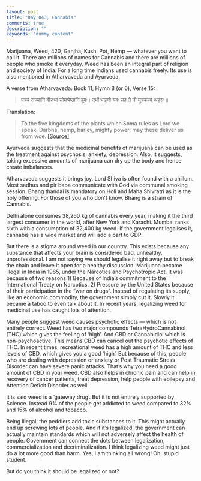 ```yaml
---
layout: post
title: "Day 043, Cannabis"
comments: true
description: ""
keywords: "dummy content"
--- 
```


Marijuana, Weed, 420, Ganjha, Kush, Pot, Hemp — whatever you want to call it. There are millions of names for Cannabis and there are millions of people who smoke it everyday. Weed has been an integral part of religion and society of India. For a long time Indians used cannabis freely. Its use is also mentioned in Atharvaveda and Ayurveda.

A verse from Atharvaveda. Book 11, Hymn 8 (or 6), Verse 15:

> पञ्च राज्यानि वीरुधां सोमश्रेष्ठानि ब्रूमः। दर्भो भङ्गो यवः सह ते नो मुञ्चन्त्व् अंहसः॥

Translation:
> To the five kingdoms of the plants which Soma rules as Lord we speak.
Darbha, hemp, barley, mighty power: may these deliver us from woe. [[Source]](https://www.linkedin.com/pulse/cannabis-one-sacred-plant-atharva-veda-sindhu-karpakal)

Ayurveda suggests that the medicinal benefits of marijuana can be used as the treatment against psychosis, anxiety, depression. Also, it suggests, taking excessive amounts of marijuana can dry up the body and hence create imbalances. 

Atharvaveda suggests it brings joy. Lord Shiva is often found with a chillum. Most sadhus and pir baba communicate with God via communal smoking session. Bhang thandai is mandatory on Holi and Maha Shivratri as it is the holy offering. For those of you who don't know, Bhang is a strain of Cannabis.  

Delhi alone consumes 38,260 kg of cannabis every year, making it the third largest consumer in the world, after New York and Karachi. Mumbai ranks sixth with a consumption of 32,400 kg weed. If the government legalises it, cannabis has a wide market and will add a part to GDP.

But there is a stigma around weed in our country. This exists because any substance that affects your brain is considered bad, unhealthy, unprofessional. I am not saying we should legalise it right away but to break the chain and leave it open for a healthy discussion. Marijuana became illegal in India in 1985, under the Narcotics and Psychotropic Act. It was because of two reasons 1) Because of India’s commitment to the International Treaty on Narcotics. 2) Pressure by the United States because of their participation in the “war on drugs”. Instead of regulating its supply, like an economic commodity, the government simply cut it. Slowly it became a taboo to even talk about it. In recent years, legalizing weed for medicinal use has caught lots of attention. 

Many people suggest weed causes psychotic effects — which is not entirely correct. Weed has two major compounds TetraHydroCannabinol (THC) which gives the feeling of ‘high’. And CBD or Cannabidiol which is non-psychoactive. This means CBD can cancel out the psychotic effects of THC. In recent times, recreational weed has a high amount of THC and less levels of CBD, which gives you a good ‘high’. But because of this, people who are dealing with depression or anxiety or Post Traumatic Stress Disorder can have severe panic attacks. That’s why you need a good amount of CBD in your weed. CBD also helps in chronic pain and can help in recovery of cancer patients, treat depression, help people with epilepsy and Attention Deficit Disorder as well. 

It is said weed is a ‘gateway drug’. But it is not entirely supported by Science. Instead 9% of the people get addicted to weed compared to 32% and 15% of alcohol and tobacco. 

Being illegal, the peddlers add toxic substances to it. This might actually end up screwing lots of people. And if it’s legalized, the government can actually maintain standards which will not adversely affect the health of people. Government can connect the dots between legalization, commercialization and decriminalization. I think legalizing weed might just do a lot more good than harm. Yes, I am thinking all wrong! Oh, stupid student.

But do you think it should be legalized or not? 

 

